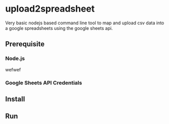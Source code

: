 # upload2spreadsheet
Very basic nodejs based command line tool to map and upload csv data into a google spreadsheets using the google sheets api. 

## Prerequisite

### Node.js
wefwef

### Google Sheets API Credentials


## Install


## Run
